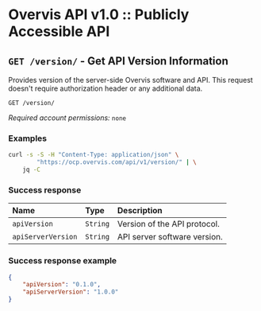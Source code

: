 # Overvis API v1.0 :: Publicly Accessible API

## <a name='Get-API-Version-Information'></a> `GET /version/` - Get API Version Information

Provides version of the server-side Overvis software and API. This request doesn't require authorization header or any additional data.

```
GET /version/
```
*Required account permissions:* `none`

### Examples

```bash
curl -s -S -H "Content-Type: application/json" \
        "https://ocp.overvis.com/api/v1/version/" | \
    jq -C
```

### Success response

| Name     | Type       | Description                           |
|:---------|:-----------|:--------------------------------------|
| `apiVersion` | `String` | Version of the API protocol. |
| `apiServerVersion` | `String` | API server software version. |

### Success response example

```json
{
    "apiVersion": "0.1.0",
    "apiServerVersion": "1.0.0"
}
```


